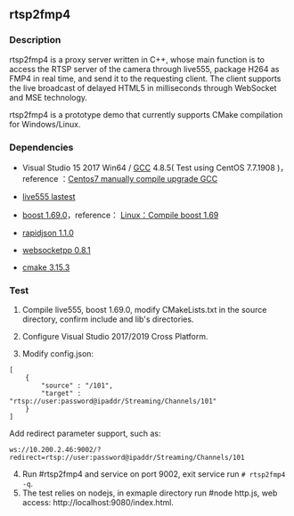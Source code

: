 ## rtsp2fmp4

### Description

rtsp2fmp4 is a proxy server written in C++, whose main function is to access the RTSP server of the camera through live555, package H264 as FMP4 in real time, and send it to the requesting client. The client supports the live broadcast of delayed HTML5 in milliseconds through WebSocket and MSE technology.

rtsp2fmp4 is a prototype demo that currently supports CMake compilation for Windows/Linux.

### Dependencies 

- Visual Studio 15 2017 Win64 /  [GCC](http://ftp.tsukuba.wide.ad.jp/software/gcc/releases/ "gcc") 4.8.5( Test using CentOS 7.7.1908 )， reference ：[Centos7 manually compile upgrade GCC](https://blog.csdn.net/z960339491/article/details/98882711 "Centos7 manually compile upgrade GCC")

- [live555 lastest](http://live555.com/liveMedia/ "live555")

- [boost 1.69.0]( https://dl.bintray.com/boostorg/release/1.69.0 "boost 1.69.0")，reference： [Linux：Compile boost 1.69](https://blog.csdn.net/weixin_34309435/article/details/92393006  "Linux：Compile boost 1.69")

- [rapidjson 1.1.0](https://github.com/Tencent/rapidjson/tree/v1.1.0 "rapidjson 1.1.0")

- [websocketpp 0.8.1](https://github.com/zaphoyd/websocketpp "websocketpp 0.8.1") 

- [cmake 3.15.3]( https://cmake.org/download/ "cmake 3.15.3")

### Test

1. Compile live555, boost 1.69.0, modify  CMakeLists.txt in the source directory, confirm include and lib's directories.

2. Configure  Visual Studio 2017/2019 Cross Platform.

3. Modify config.json:

```
[
    {
        "source" : "/101",
        "target" : "rtsp://user:password@ipaddr/Streaming/Channels/101"
    }
]
```
Add redirect parameter support, such as:
```
ws://10.200.2.46:9002/?redirect=rtsp://user:password@ipaddr/Streaming/Channels/101
```
4.  Run #rtsp2fmp4 and service on port 9002, exit service run `# rtsp2fmp4 -q`. 
5.  The test relies on nodejs, in exmaple directory run #node http.js, web access: http://localhost:9080/index.html.
